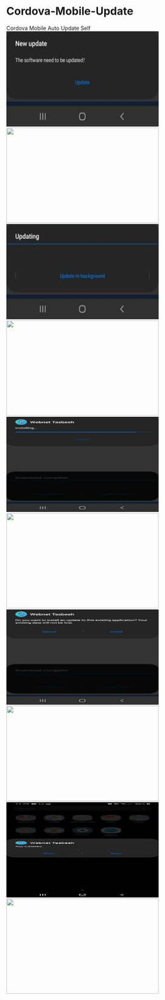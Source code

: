 # Cordova-Mobile-Update
Cordova Mobile Auto Update Self<Br>
<img src="img/newupdate.jpg" width="400" height="250"><img src="images/bandicam 2020-11-16 16-43-16-194.jpg" width="400" height="250">
<br>
<img src="img/updating.jpg" width="400" height="250"><img src="images/bandicam 2020-11-16 16-44-36-381.jpg" width="400" height="250"> 
  <br>
<img src="img/download_complete_installing.jpg" width="400" height="250"><img src="images/bandicam 2020-11-16 16-44-36-381.jpg" width="400" height="250"> 
   <br>
<img src="img/download_complete_install.jpg" width="400" height="250"><img src="images/bandicam 2020-11-16 16-44-36-381.jpg" width="400" height="250"> 
    <br>
<img src="img/open app.jpg" width="400" height="250"><img src="images/bandicam 2020-11-16 16-44-36-381.jpg" width="400" height="250"> 
